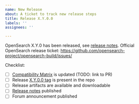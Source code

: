 ```yaml
---
name: New Release
about: A ticket to track new release steps
title: Release X.Y.0.0
labels: ''
assignees: ''

---
```


OpenSearch X.Y.0 has been released, see [release notes](https://github.com/opensearch-project/opensearch-build/blob/main/release-notes).
Official OpenSearch release ticket: https://github.com/opensearch-project/opensearch-build/issues/

Checklist:

- [ ] [Compatibility Matrix](https://github.com/opensearch-project/opensearch-prometheus-exporter?tab=readme-ov-file#compatibility-matrix) is updated (TODO: link to PR)
- [ ] Release [X.Y.0.0 tag](https://github.com/opensearch-project/opensearch-prometheus-exporter/releases) is present in the repo
- [ ] Release artifacts are available and downloadable
- [ ] [Release notes](https://github.com/opensearch-project/opensearch-prometheus-exporter/releases) published
- [ ] Forum announcement published
